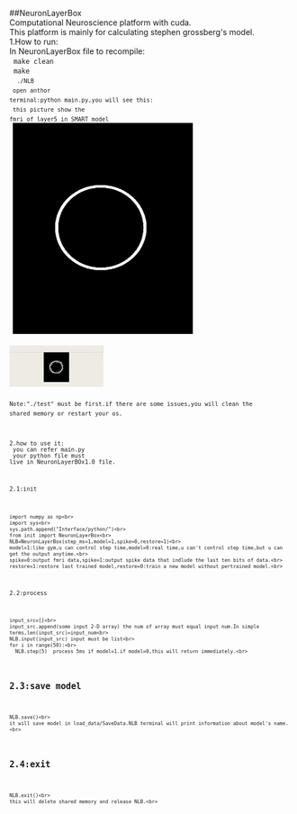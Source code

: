 ##NeuronLayerBox <br>
Computational Neuroscience platform with cuda.<br>
This platform is mainly for calculating stephen grossberg's model.<br>
1.How to run:<br>
In NeuronLayerBox file to recompile:<br>
<code>
make clean<br>
make<br>
<code>
./NLB<br>
open anthor terminal:python main.py,you will see this:<br>
this picture show the fmri of layer5 in SMART model<br>
![input image](NeuronLayerBox1.0/load_data/input.bmp)<br>
![output layer5](NeuronLayerBox1.0/pic/test1.gif)<br>
Note:"./test" must be first.if there are some issues,you will clean the shared memory or restart your os. <br>

2.how to use it:<br>
you can refer main.py<br>
your python file must live in NeuronLayerBOx1.0 file.<br>

2.1:init<br>
```
import numpy as np<br>
import sys<br>
sys.path.append("Interface/python/")<br>
from init import NeuronLayerBox<br>
NLB=NeuronLayerBox(step_ms=1,model=1,spike=0,restore=1)<br>
model=1:like gym,u can control step time,model=0:real time,u can't control step time,but u can get the output anytime.<br>
spike=0:output fmri data,spike=1:output spike data that indlude the last ten bits of data.<br>
restore=1:restore last trained model,restore=0:train a new model without pertrained model.<br>
```

2.2:process<br>
```
input_src=[]<br>
input_src.append(some input 2-D array) the num of array must equal input num.In simple terms,len(input_src)=input_num<br>
NLB.input(input_src) input must be list<br>
for i in range(50):<br>
  NLB.step(5)  process 5ms if model=1.if model=0,this will return immediately.<br>
```
## 2.3:save model<br>
```
NLB.save()<br>
it will save model in load_data/SaveData.NLB terminal will print information about model's name.<br>
```
## 2.4:exit<br>
```
NLB.exit()<br>
this will delete shared memory and release NLB.<br>
```

